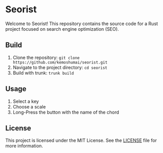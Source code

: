 # Seorist

Welcome to Seorist! This repository contains the source code for a Rust project focused on search engine optimization (SEO).

## Build

1. Clone the repository: `git clone https://github.com/kemoshumai/seorist.git`
2. Navigate to the project directory: `cd seorist`
3. Build with trunk: `trunk build`

## Usage

1. Select a key
2. Choose a scale
3. Long-Press the button with the name of the chord

## License

This project is licensed under the MIT License. See the [LICENSE](LICENSE) file for more information.
